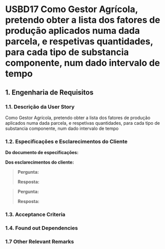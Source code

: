 # USBD17 Como Gestor Agrícola, pretendo obter a lista dos fatores de produção aplicados numa dada parcela, e respetivas quantidades, para cada tipo de substancia componente, num dado intervalo de tempo
## 1. Engenharia de Requisitos

### 1.1. Descrição da User Story

Como Gestor Agrícola, pretendo obter a lista dos fatores de produção aplicados numa dada parcela, e respetivas quantidades, para cada tipo de substancia componente, num dado intervalo de tempo

### 1.2. Especificações e Esclarecimentos do Cliente

**Do documento de especificações:**

**Dos esclarecimentos do cliente:**

> **Pergunta:**
>
> **Resposta:**

> **Pergunta:**
>
> **Resposta:**

### 1.3. Acceptance Criteria


### 1.4. Found out Dependencies


### 1.7 Other Relevant Remarks

